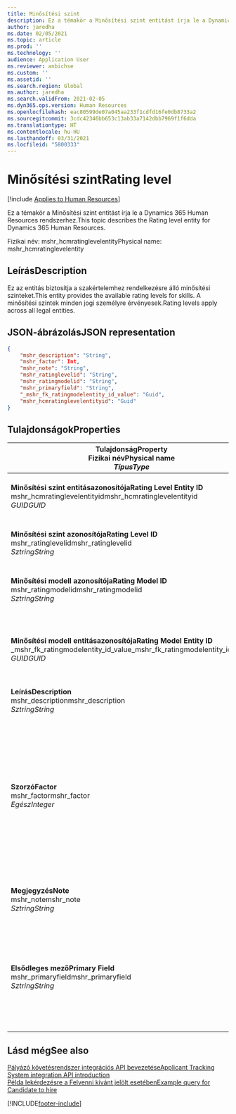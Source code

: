 ```yaml
---
title: Minősítési szint
description: Ez a témakör a Minősítési szint entitást írja le a Dynamics 365 Human Resources rendszerhez.
author: jaredha
ms.date: 02/05/2021
ms.topic: article
ms.prod: ''
ms.technology: ''
audience: Application User
ms.reviewer: anbichse
ms.custom: ''
ms.assetid: ''
ms.search.region: Global
ms.author: jaredha
ms.search.validFrom: 2021-02-05
ms.dyn365.ops.version: Human Resources
ms.openlocfilehash: eac80599de07a045aa233f1cdfd16fe0db8733a2
ms.sourcegitcommit: 3cdc42346bb653c13ab33a7142dbb7969f1f6dda
ms.translationtype: HT
ms.contentlocale: hu-HU
ms.lasthandoff: 03/31/2021
ms.locfileid: "5800333"
---
```

# <a name="rating-level"></a><span data-ttu-id="68b93-103">Minősítési szint</span><span class="sxs-lookup"><span data-stu-id="68b93-103">Rating level</span></span>

[!include [Applies to Human Resources](../includes/applies-to-hr.md)]

<span data-ttu-id="68b93-104">Ez a témakör a Minősítési szint entitást írja le a Dynamics 365 Human Resources rendszerhez.</span><span class="sxs-lookup"><span data-stu-id="68b93-104">This topic describes the Rating level entity for Dynamics 365 Human Resources.</span></span>

<span data-ttu-id="68b93-105">Fizikai név: mshr_hcmratinglevelentity</span><span class="sxs-lookup"><span data-stu-id="68b93-105">Physical name: mshr_hcmratinglevelentity</span></span>

## <a name="description"></a><span data-ttu-id="68b93-106">Leírás</span><span class="sxs-lookup"><span data-stu-id="68b93-106">Description</span></span>

<span data-ttu-id="68b93-107">Ez az entitás biztosítja a szakértelemhez rendelkezésre álló minősítési szinteket.</span><span class="sxs-lookup"><span data-stu-id="68b93-107">This entity provides the available rating levels for skills.</span></span> <span data-ttu-id="68b93-108">A minősítési szintek minden jogi személyre érvényesek.</span><span class="sxs-lookup"><span data-stu-id="68b93-108">Rating levels apply across all legal entities.</span></span>

## <a name="json-representation"></a><span data-ttu-id="68b93-109">JSON-ábrázolás</span><span class="sxs-lookup"><span data-stu-id="68b93-109">JSON representation</span></span>

```json
{
    "mshr_description": "String",
    "mshr_factor": Int,
    "mshr_note": "String",
    "mshr_ratinglevelid": "String",
    "mshr_ratingmodelid": "String",
    "mshr_primaryfield": "String",
    "_mshr_fk_ratingmodelentity_id_value": "Guid",
    "mshr_hcmratinglevelentityid": "Guid"
}
```

## <a name="properties"></a><span data-ttu-id="68b93-110">Tulajdonságok</span><span class="sxs-lookup"><span data-stu-id="68b93-110">Properties</span></span>

| <span data-ttu-id="68b93-111">Tulajdonság</span><span class="sxs-lookup"><span data-stu-id="68b93-111">Property</span></span><br><span data-ttu-id="68b93-112">**Fizikai név**</span><span class="sxs-lookup"><span data-stu-id="68b93-112">**Physical name**</span></span><br><span data-ttu-id="68b93-113">**_Típus_**</span><span class="sxs-lookup"><span data-stu-id="68b93-113">**_Type_**</span></span> | <span data-ttu-id="68b93-114">Használat</span><span class="sxs-lookup"><span data-stu-id="68b93-114">Use</span></span> | <span data-ttu-id="68b93-115">Leírás</span><span class="sxs-lookup"><span data-stu-id="68b93-115">Description</span></span> |
| --- | --- | --- |
| <span data-ttu-id="68b93-116">**Minősítési szint entitásazonosítója**</span><span class="sxs-lookup"><span data-stu-id="68b93-116">**Rating Level Entity ID**</span></span><br><span data-ttu-id="68b93-117">mshr_hcmratinglevelentityid</span><span class="sxs-lookup"><span data-stu-id="68b93-117">mshr_hcmratinglevelentityid</span></span><br><span data-ttu-id="68b93-118">*GUID*</span><span class="sxs-lookup"><span data-stu-id="68b93-118">*GUID*</span></span> | <span data-ttu-id="68b93-119">Írásvédett</span><span class="sxs-lookup"><span data-stu-id="68b93-119">Read-only</span></span><br><span data-ttu-id="68b93-120">Szükséges</span><span class="sxs-lookup"><span data-stu-id="68b93-120">Required</span></span><br><span data-ttu-id="68b93-121">Rendszer által előállított</span><span class="sxs-lookup"><span data-stu-id="68b93-121">System-generated</span></span> | <span data-ttu-id="68b93-122">A szint rendszer által generált egyedi azonosítója.</span><span class="sxs-lookup"><span data-stu-id="68b93-122">The system-generated unique identifier for the level.</span></span> |
| <span data-ttu-id="68b93-123">**Minősítési szint azonosítója**</span><span class="sxs-lookup"><span data-stu-id="68b93-123">**Rating Level ID**</span></span><br><span data-ttu-id="68b93-124">mshr_ratinglevelid</span><span class="sxs-lookup"><span data-stu-id="68b93-124">mshr_ratinglevelid</span></span><br><span data-ttu-id="68b93-125">*Sztring*</span><span class="sxs-lookup"><span data-stu-id="68b93-125">*String*</span></span> | <span data-ttu-id="68b93-126">Olvasás/írás</span><span class="sxs-lookup"><span data-stu-id="68b93-126">Read/write</span></span><br><span data-ttu-id="68b93-127">Szükséges</span><span class="sxs-lookup"><span data-stu-id="68b93-127">Required</span></span> | <span data-ttu-id="68b93-128">A szint egyedi, felhasználó által olvasható azonosítója.</span><span class="sxs-lookup"><span data-stu-id="68b93-128">User-readable unique identifier for the level.</span></span> |
| <span data-ttu-id="68b93-129">**Minősítési modell azonosítója**</span><span class="sxs-lookup"><span data-stu-id="68b93-129">**Rating Model ID**</span></span><br><span data-ttu-id="68b93-130">mshr_ratingmodelid</span><span class="sxs-lookup"><span data-stu-id="68b93-130">mshr_ratingmodelid</span></span><br><span data-ttu-id="68b93-131">*Sztring*</span><span class="sxs-lookup"><span data-stu-id="68b93-131">*String*</span></span> | <span data-ttu-id="68b93-132">Olvasás/írás</span><span class="sxs-lookup"><span data-stu-id="68b93-132">Read/write</span></span><br><span data-ttu-id="68b93-133">Szükséges</span><span class="sxs-lookup"><span data-stu-id="68b93-133">Required</span></span> | <span data-ttu-id="68b93-134">Az a minősítési modell, amelyhez a minősítési szint tartozik.</span><span class="sxs-lookup"><span data-stu-id="68b93-134">The rating model to which the rating level belongs.</span></span> |
| <span data-ttu-id="68b93-135">**Minősítési modell entitásazonosítója**</span><span class="sxs-lookup"><span data-stu-id="68b93-135">**Rating Model Entity ID**</span></span><br><span data-ttu-id="68b93-136">_mshr_fk_ratingmodelentity_id_value</span><span class="sxs-lookup"><span data-stu-id="68b93-136">_mshr_fk_ratingmodelentity_id_value</span></span><br><span data-ttu-id="68b93-137">*GUID*</span><span class="sxs-lookup"><span data-stu-id="68b93-137">*GUID*</span></span> | <span data-ttu-id="68b93-138">Írásvédett</span><span class="sxs-lookup"><span data-stu-id="68b93-138">Read-only</span></span><br><span data-ttu-id="68b93-139">Szükséges</span><span class="sxs-lookup"><span data-stu-id="68b93-139">Required</span></span><br><span data-ttu-id="68b93-140">Idegen kulcs: mshr_hcmratingmodelentityid / mshr_hcmratingmodelentity</span><span class="sxs-lookup"><span data-stu-id="68b93-140">Foreign key: mshr_hcmratingmodelentityid of mshr_hcmratingmodelentity</span></span> | <span data-ttu-id="68b93-141">Annak a minősítési modellnek a rendszer által generált azonosítója, amelyhez a minősítési szint tartozik.</span><span class="sxs-lookup"><span data-stu-id="68b93-141">The system-generated identifier for the rating model to which the rating level belongs.</span></span> |
| <span data-ttu-id="68b93-142">**Leírás**</span><span class="sxs-lookup"><span data-stu-id="68b93-142">**Description**</span></span><br><span data-ttu-id="68b93-143">mshr_description</span><span class="sxs-lookup"><span data-stu-id="68b93-143">mshr_description</span></span><br><span data-ttu-id="68b93-144">*Sztring*</span><span class="sxs-lookup"><span data-stu-id="68b93-144">*String*</span></span> | <span data-ttu-id="68b93-145">Olvasás/írás</span><span class="sxs-lookup"><span data-stu-id="68b93-145">Read/write</span></span><br><span data-ttu-id="68b93-146">Szükséges</span><span class="sxs-lookup"><span data-stu-id="68b93-146">Required</span></span> | <span data-ttu-id="68b93-147">A minősítési szint leírása.</span><span class="sxs-lookup"><span data-stu-id="68b93-147">The description of the rating level.</span></span> |
| <span data-ttu-id="68b93-148">**Szorzó**</span><span class="sxs-lookup"><span data-stu-id="68b93-148">**Factor**</span></span><br><span data-ttu-id="68b93-149">mshr_factor</span><span class="sxs-lookup"><span data-stu-id="68b93-149">mshr_factor</span></span><br><span data-ttu-id="68b93-150">*Egész*</span><span class="sxs-lookup"><span data-stu-id="68b93-150">*Integer*</span></span> | <span data-ttu-id="68b93-151">Olvasás/írás</span><span class="sxs-lookup"><span data-stu-id="68b93-151">Read/write</span></span><br><span data-ttu-id="68b93-152">Szükséges</span><span class="sxs-lookup"><span data-stu-id="68b93-152">Required</span></span> | <span data-ttu-id="68b93-153">A minősítési szint tényezője.</span><span class="sxs-lookup"><span data-stu-id="68b93-153">The factor for the rating level.</span></span> <span data-ttu-id="68b93-154">Amikor egyes elemeket különböző minősítési szintszámokkal vet össze, ezen tényező alapján normalizálhatja a pontszámokat.</span><span class="sxs-lookup"><span data-stu-id="68b93-154">When you compare items with a different number of rating levels, the factor is used to normalize the scores.</span></span> <span data-ttu-id="68b93-155">Az értéknek 0 és 9 közötti egész számnak kell lennie.</span><span class="sxs-lookup"><span data-stu-id="68b93-155">The value must be an integer between 0 and 9.</span></span> |
| <span data-ttu-id="68b93-156">**Megjegyzés**</span><span class="sxs-lookup"><span data-stu-id="68b93-156">**Note**</span></span><br><span data-ttu-id="68b93-157">mshr_note</span><span class="sxs-lookup"><span data-stu-id="68b93-157">mshr_note</span></span><br><span data-ttu-id="68b93-158">*Sztring*</span><span class="sxs-lookup"><span data-stu-id="68b93-158">*String*</span></span> | <span data-ttu-id="68b93-159">Olvasás/írás</span><span class="sxs-lookup"><span data-stu-id="68b93-159">Read/write</span></span><br><span data-ttu-id="68b93-160">Választható</span><span class="sxs-lookup"><span data-stu-id="68b93-160">Optional</span></span> | <span data-ttu-id="68b93-161">A minősítési szinthez kapcsolódó megjegyzések.</span><span class="sxs-lookup"><span data-stu-id="68b93-161">Any notes associated with the rating level.</span></span> |
| <span data-ttu-id="68b93-162">**Elsődleges mező**</span><span class="sxs-lookup"><span data-stu-id="68b93-162">**Primary Field**</span></span><br><span data-ttu-id="68b93-163">mshr_primaryfield</span><span class="sxs-lookup"><span data-stu-id="68b93-163">mshr_primaryfield</span></span><br><span data-ttu-id="68b93-164">*Sztring*</span><span class="sxs-lookup"><span data-stu-id="68b93-164">*String*</span></span> | <span data-ttu-id="68b93-165">Írásvédett</span><span class="sxs-lookup"><span data-stu-id="68b93-165">Read-only</span></span><br><span data-ttu-id="68b93-166">Szükséges</span><span class="sxs-lookup"><span data-stu-id="68b93-166">Required</span></span> | <span data-ttu-id="68b93-167">Az entitásrekord azonosítójaként használandó mező.</span><span class="sxs-lookup"><span data-stu-id="68b93-167">Field to be used as an identifier of the entity record.</span></span> <span data-ttu-id="68b93-168">A minősítési szint azonosítójának és az értékelési modell azonosítójának kombinációja.</span><span class="sxs-lookup"><span data-stu-id="68b93-168">Combination of rating level ID and rating model ID.</span></span> |

## <a name="see-also"></a><span data-ttu-id="68b93-169">Lásd még</span><span class="sxs-lookup"><span data-stu-id="68b93-169">See also</span></span>

[<span data-ttu-id="68b93-170">Pályázó követésrendszer integrációs API bevezetése</span><span class="sxs-lookup"><span data-stu-id="68b93-170">Applicant Tracking System integration API introduction</span></span>](hr-admin-integration-ats-api-introduction.md)<br>
[<span data-ttu-id="68b93-171">Példa lekérdezésre a Felvenni kívánt jelölt esetében</span><span class="sxs-lookup"><span data-stu-id="68b93-171">Example query for Candidate to hire</span></span>](hr-admin-integration-ats-api-candidate-to-hire-example-query.md)



[!INCLUDE[footer-include](../includes/footer-banner.md)]